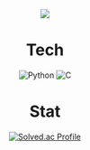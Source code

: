 
<div align="center">

<img src="https://capsule-render.vercel.app/api?type=waving&color=auto&height=200&section=header&text=Ralph&fontSize=90" />
  
  </div>
  
  <div align="center">
  
  
  <h1> Tech </h1>
  
  ![Python](https://img.shields.io/badge/Python-792EE5.svg?&style=for-the-badge&logo=PYTHON&logoColor=white)
   ![C](https://img.shields.io/badge/C-792EE5.svg?&style=for-the-badge&logo=C&logoColor=white)
          
</div>
  
 <div align="center">
  
<h1> Stat </h1>

[![Solved.ac Profile](http://mazassumnida.wtf/api/v2/generate_badge?boj=sanghwa222)](https://solved.ac/sanghwa222/)
</div>
